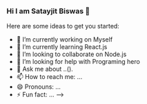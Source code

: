 ### Hi I am Satayjit Biswas 👋

Here are some ideas to get you started:

- 🔭 I’m currently working on Myself
- 🌱 I’m currently learning React.js
- 👯 I’m looking to collaborate on Node.js
- 🤔 I’m looking for help with Programing hero
- 💬 Ask me about ..().
- 📫 How to reach me: ...
- 😄 Pronouns: ...
- ⚡ Fun fact: ...
-->
